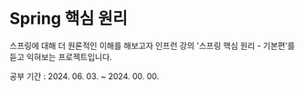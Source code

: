 # Spring 핵심 원리

스프링에 대해 더 원론적인 이해를 해보고자
인프런 강의 '스프링 핵심 원리 - 기본편'를 듣고 익혀보는 프로젝트입니다.

공부 기간 : 2024. 06. 03. ~ 2024. 00. 00.
